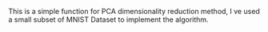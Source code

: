 This is a simple function for PCA dimensionality reduction method, I ve used a small subset of MNIST Dataset to implement the algorithm.
